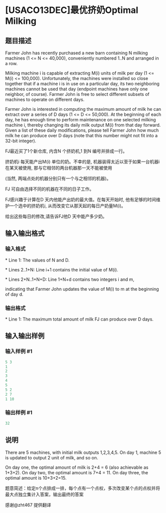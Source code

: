 # [USACO13DEC]最优挤奶Optimal Milking

## 题目描述

Farmer John has recently purchased a new barn containing N milking machines (1 <= N <= 40,000), conveniently numbered 1..N and arranged in a row.

Milking machine i is capable of extracting M(i) units of milk per day (1 <= M(i) <= 100,000). Unfortunately, the machines were installed so close together that if a machine i is in use on a particular day, its two neighboring machines cannot be used that day (endpoint machines have only one neighbor, of course). Farmer John is free to select different subsets of machines to operate on different days.

Farmer John is interested in computing the maximum amount of milk he can extract over a series of D days (1 <= D <= 50,000). At the beginning of each day, he has enough time to perform maintenance on one selected milking machine i, thereby changing its daily milk output M(i) from that day forward. Given a list of these daily modifications, please tell Farmer John how much milk he can produce over D days (note that this number might not fit into a 32-bit integer).

FJ最近买了1个新仓库, 内含N 个挤奶机,1 到N 编号并排成一行。

挤奶机i 每天能产出M(i) 单位的奶。不幸的是, 机器装得太近以至于如果一台机器i 在某天被使用, 那与它相邻的两台机器那一天不能被使用

(当然, 两端点处的机器分别只有一个与之相邻的机器)。

FJ 可自由选择不同的机器在不同的日子工作。

FJ感兴趣于计算在D 天内他能产出奶的最大值。在每天开始时, 他有足够的时间维护一个选中的挤奶机i, 从而改变它从那天起的每日产奶量M(i)。

给出这些每日的修改,请告诉FJ他D 天中能产多少奶。

## 输入输出格式

### 输入格式

\* Line 1: The values of N and D.

\* Lines 2..1+N: Line i+1 contains the initial value of M(i).

\* Lines 2+N..1+N+D: Line 1+N+d contains two integers i and m,

indicating that Farmer John updates the value of M(i) to m at the beginning of day d.

### 输出格式

\* Line 1: The maximum total amount of milk FJ can produce over D days.

## 输入输出样例

### 输入样例 #1

```cpp
5 3 
1 
2 
3 
4 
5 
5 2 
2 7 
1 10 

```
### 输出样例 #1

```cpp
32 

```
## 说明

There are 5 machines, with initial milk outputs 1,2,3,4,5. On day 1, machine 5 is updated to output 2 unit of milk, and so on.

On day one, the optimal amount of milk is 2+4 = 6 (also achievable as 1+3+2). On day two, the optimal amount is 7+4 = 11. On day three, the optimal amount is 10+3+2=15.

题意简述：给定n个点排成一排，每个点有一个点权，多次改变某个点的点权并将最大点独立集计入答案，输出最终的答案

感谢@zht467 提供翻译

